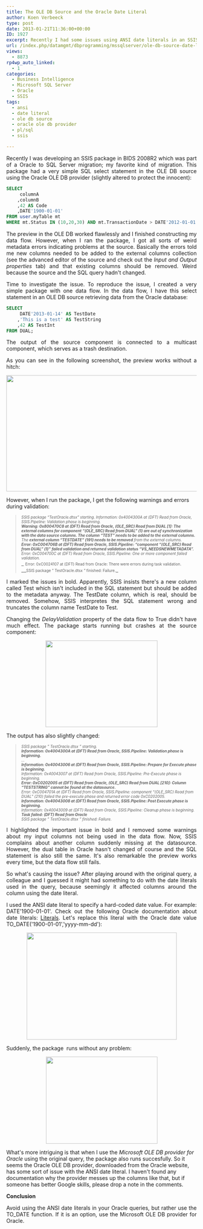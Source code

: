 ```yaml
---
title: The OLE DB Source and the Oracle Date Literal
author: Koen Verbeeck
type: post
date: 2013-01-21T11:36:00+00:00
ID: 1927
excerpt: Recently I had some issues using ANSI date literals in an SSIS OLE DB source query to an Oracle database.
url: /index.php/datamgmt/dbprogramming/mssqlserver/ole-db-source-date-literal/
views:
  - 8873
rp4wp_auto_linked:
  - 1
categories:
  - Business Intelligence
  - Microsoft SQL Server
  - Oracle
  - SSIS
tags:
  - ansi
  - date literal
  - ole db source
  - oracle ole db provider
  - pl/sql
  - ssis

---
```

<p style="text-align: justify;">
  Recently I was developing an SSIS package in BIDS 2008R2 which was part of a Oracle to SQL Server migration; my favorite kind of migration. This package had a very simple SQL select statement in the OLE DB source using the Oracle OLE DB provider (slightly altered to protect the innocent):
</p>

```SQL
SELECT
	 columnA
	,columnB
	,42 AS Code
	,DATE'1900-01-01'
FROM user.myTable mt
WHERE mt.Status IN (10,20,30) AND mt.TransactionDate > DATE'2012-01-01';
```
<p style="text-align: justify;">
  The preview in the OLE DB worked flawlessly and I finished constructing my data flow. However, when I ran the package, I got all sorts of weird metadata errors indicating problems at the source. Basically the errors told me new columns needed to be added to the external columns collection (see the advanced editor of the source and check out the <em>Input and Output properties</em> tab) and that existing columns should be removed. Weird because the source and the SQL query hadn't changed.
</p>

<p style="text-align: justify;">
  Time to investigate the issue. To reproduce the issue, I created a very simple package with one data flow. In the data flow, I have this select statement in an OLE DB source retrieving data from the Oracle database:
</p>

```SQL
SELECT
	 DATE'2013-01-14' AS TestDate
	,'This is a test' AS TestString
	,42 AS TestInt
FROM DUAL;
```
<p style="text-align: justify;">
  The output of the source component is connected to a multicast component, which serves as a trash destination.
</p>

<p style="text-align: justify;">
  As you can see in the following screenshot, the preview works without a hitch:
</p>

<div class="image_block" style="text-align: center;">
  <a href="/media/users/koenverbeeck/Oracle_DateLiteral/sourceconnection.PNG?mtime=1358753514"><img src="/wp-content/uploads/users/koenverbeeck/Oracle_DateLiteral/sourceconnection.PNG?mtime=1358753514" alt="" width="556" height="307" /></a>
</div>

<span style="text-align: justify;">However, when I run the package, I get the following warnings and errors during validation:</span>

> _<span style="font-size: x-small;">SSIS package “TestOracle.dtsx” starting. Information: 0x4004300A at (DFT) Read from Oracle, SSIS.Pipeline: Validation phase is beginning.<br /></span>__<span style="font-size: x-small;">Warning: 0x800470C8 at (DFT) Read from Oracle, (OLE_SRC) Read from DUAL [1]: The external columns for component “(OLE_SRC) Read from DUAL” (1) are out of synchronization with the data source columns. The <strong>column “TEST” needs to be added</strong> to the external columns.<br /></span>__<span style="font-size: x-small;">The <strong>external column “TESTDATE” (191) needs to be removed</strong> from the external columns.<br /></span>__<span style="font-size: x-small;">Error: 0xC004706B at (DFT) Read from Oracle, SSIS.Pipeline: “component “(OLE_SRC) Read from DUAL” (1)” failed validation and returned validation status “VS_NEEDSNEWMETADATA”.<br /></span>__<span style="font-size: x-small;">Error: 0xC004700C at (DFT) Read from Oracle, SSIS.Pipeline: One or more component failed validation.<br /></span>__ <span style="font-size: x-small;">Error: 0xC0024107 at (DFT) Read from Oracle: There were errors during task validation.<br /></span>__<span style="font-size: x-small;">SSIS package ” TestOracle.dtsx ” finished: Failure.</span>_

<p style="text-align: justify;">
  I marked the issues in bold. Apparently, SSIS insists there's a new column called Test which isn't included in the SQL statement but should be added to the metadata anyway. The TestDate column, which is real, should be removed. Somehow, SSIS interpretes the SQL statement wrong and truncates the column name TestDate to Test.
</p>

<p style="text-align: justify;">
  Changing the <em>DelayValidation</em> property of the data flow to True didn't have much effect. The package starts running but crashes at the source component:
</p>

<div class="image_block" style="text-align: center;">
  <a href="/media/users/koenverbeeck/Oracle_DateLiteral/error_delayvalidation.PNG?mtime=1358753556"><img src="/wp-content/uploads/users/koenverbeeck/Oracle_DateLiteral/error_delayvalidation.PNG?mtime=1358753556" alt="" width="296" height="229" /></a>
</div>

<span style="text-align: justify;">The output has also slightly changed:</span>

> _<span style="font-size: x-small;">SSIS package ” TestOracle.dtsx ” starting.<br /></span>__<span style="font-size: x-small;">Information: 0x4004300A at (DFT) Read from Oracle, SSIS.Pipeline: Validation phase is beginning.<br /></span>__<span style="font-size: x-small;">...<br /></span>__<span style="font-size: x-small;">Information: 0x40043006 at (DFT) Read from Oracle, SSIS.Pipeline: Prepare for Execute phase is beginning.<br /></span>__<span style="font-size: x-small;">Information: 0x40043007 at (DFT) Read from Oracle, SSIS.Pipeline: Pre-Execute phase is beginning.<br /></span>__<span style="font-size: x-small;">Error: 0xC0202005 at (DFT) Read from Oracle, (OLE_SRC) Read from DUAL [210]: <strong>Column “TESTSTRING” cannot be found at the datasource</strong>.<br /></span>__<span style="font-size: x-small;">Error: 0xC004701A at (DFT) Read from Oracle, SSIS.Pipeline: component “(OLE_SRC) Read from DUAL” (210) failed the pre-execute phase and returned error code 0xC0202005.<br /></span>__<span style="font-size: x-small;">Information: 0x40043008 at (DFT) Read from Oracle, SSIS.Pipeline: Post Execute phase is beginning.<br /></span>__<span style="font-size: x-small;">Information: 0x40043009 at (DFT) Read from Oracle, SSIS.Pipeline: Cleanup phase is beginning.<br /></span>__<span style="font-size: x-small;">Task failed: (DFT) Read from Oracle<br /></span>__<span style="font-size: x-small;">SSIS package ” TestOracle.dtsx ” finished: Failure.</span>_

<p style="text-align: justify;">
  I highlighted the important issue in bold and I removed some warnings about my input columns not being used in the data flow. Now, SSIS complains about another column suddenly missing at the datasource. However, the dual table in Oracle hasn't changed of course and the SQL statement is also still the same. It's also remarkable the preview works every time, but the data flow still fails.
</p>

<p style="text-align: justify;">
  So what's causing the issue? After playing around with the original query, a colleague and I guessed it might had something to do with the date literals used in the query, because seemingly it affected columns around the column using the date literal.
</p>

<p style="text-align: justify;">
  I used the ANSI date literal to specify a hard-coded date value. For example: DATE'1900-01-01'. Check out the following Oracle documentation about date literals: <a href="http://docs.oracle.com/cd/B19306_01/server.102/b14200/sql_elements003.htm#BABGIGCJ">Literals</a>. Let's replace this literal with the Oracle date value TO_DATE('1900-01-01','yyyy-mm-dd'):
</p>

<div class="image_block" style="text-align: center;">
  <a href="/media/users/koenverbeeck/Oracle_DateLiteral/OracleDateValue_query.PNG?mtime=1358753584"><img src="/wp-content/uploads/users/koenverbeeck/Oracle_DateLiteral/OracleDateValue_query.PNG?mtime=1358753584" alt="" width="397" height="283" /></a>
</div>

<span style="text-align: justify;">Suddenly, the package  runs without any problem:</span>

<div class="image_block" style="text-align: center;">
  <a href="/media/users/koenverbeeck/Oracle_DateLiteral/success.PNG?mtime=1358753621"><img src="/wp-content/uploads/users/koenverbeeck/Oracle_DateLiteral/success.PNG?mtime=1358753621" alt="" width="295" height="230" /></a>
</div>

<span style="text-align: justify;">What's more intriguing is that when I use the </span>_Microsoft OLE DB provider for Oracle_ <span style="text-align: justify;">using the original query, the package also runs succesfully. So it seems the Oracle OLE DB provider, downloaded from the Oracle website, has some sort of issue with the ANSI date literal. I haven't found any documentation why the provider messes up the columns like that, but if someone has better Google skills, please drop a note in the comments.</span>

<p style="text-align: justify;">
  <strong>Conclusion</strong>
</p>

<p style="text-align: justify;">
  Avoid using the ANSI date literals in your Oracle queries, but rather use the TO_DATE function. If it is an option, use the Microsoft OLE DB provider for Oracle.
</p>